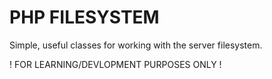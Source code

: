 # PHP FILESYSTEM

Simple, useful classes for working with the server filesystem. 

! FOR LEARNING/DEVLOPMENT PURPOSES ONLY !
